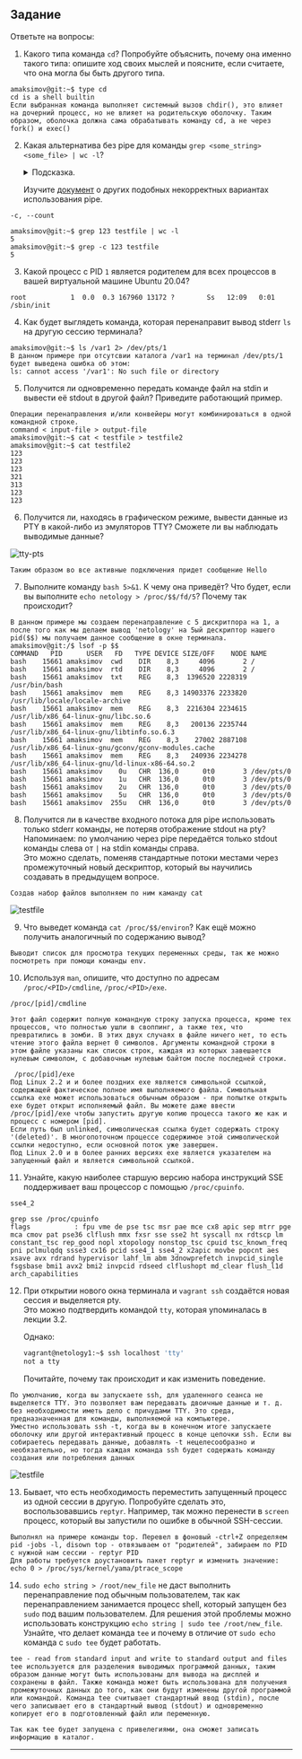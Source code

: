 ## Задание

Ответьте на вопросы:

1. Какого типа команда `cd`? Попробуйте объяснить, почему она именно такого типа: опишите ход своих мыслей и поясните, если считаете, что она могла бы быть другого типа. 
```
amaksimov@git:~$ type cd
cd is a shell builtin
Если выбранная команда выполняет системный вызов chdir(), это влияет на дочерний процесс, но не влияет на родительскую оболочку. Таким образом, оболочка должна сама обрабатывать команду cd, а не через fork() и exec()  
```

2. Какая альтернатива без pipe для команды `grep <some_string> <some_file> | wc -l`?   

	<details>
	<summary>Подсказка.</summary>

	`man grep` поможет в ответе на этот вопрос. 

	</details>
	
	Изучите [документ](http://www.smallo.ruhr.de/award.html) о других подобных некорректных вариантах использования pipe.  
```	
-c, --count  

amaksimov@git:~$ grep 123 testfile | wc -l
5
amaksimov@git:~$ grep -c 123 testfile
5
```

3. Какой процесс с PID `1` является родителем для всех процессов в вашей виртуальной машине Ubuntu 20.04?  
```
root           1  0.0  0.3 167960 13172 ?        Ss   12:09   0:01 /sbin/init
```

4. Как будет выглядеть команда, которая перенаправит вывод stderr `ls` на другую сессию терминала?  
```
amaksimov@git:~$ ls /var1 2> /dev/pts/1
В данном примере при отсутсвии каталога /var1 на терминал /dev/pts/1 будет выведена ошибка об этом:
ls: cannot access '/var1': No such file or directory
```

5. Получится ли одновременно передать команде файл на stdin и вывести её stdout в другой файл? Приведите работающий пример.  
```
Операции перенаправления и/или конвейеры могут комбинироваться в одной командной строке.
command < input-file > output-file
amaksimov@git:~$ cat < testfile > testfile2
amaksimov@git:~$ cat testfile2
123
123
123
321
313
123
123
```

6. Получится ли, находясь в графическом режиме, вывести данные из PTY в какой-либо из эмуляторов TTY? Сможете ли вы наблюдать выводимые данные?  

![tty-pts](https://github.com/MaximovAA/devops_netology_term/blob/main/tty-pts.jpg "Пример вывода команд")
```
Таким образом во все активные подключения придет сообщение Hello
```

7. Выполните команду `bash 5>&1`. К чему она приведёт? Что будет, если вы выполните `echo netology > /proc/$$/fd/5`? Почему так происходит?  
```
В данном примере мы создаем перенаправление с 5 дискритпора на 1, а после того как мы делаем вывод 'netology' на 5ый дескриптор нашего pid($$) мы получаем данное сообщение в окне терминала.
amaksimov@git:/$ lsof -p $$
COMMAND   PID      USER   FD   TYPE DEVICE SIZE/OFF    NODE NAME
bash    15661 amaksimov  cwd    DIR    8,3     4096       2 /
bash    15661 amaksimov  rtd    DIR    8,3     4096       2 /
bash    15661 amaksimov  txt    REG    8,3  1396520 2228319 /usr/bin/bash
bash    15661 amaksimov  mem    REG    8,3 14903376 2233820 /usr/lib/locale/locale-archive
bash    15661 amaksimov  mem    REG    8,3  2216304 2234615 /usr/lib/x86_64-linux-gnu/libc.so.6
bash    15661 amaksimov  mem    REG    8,3   200136 2235744 /usr/lib/x86_64-linux-gnu/libtinfo.so.6.3
bash    15661 amaksimov  mem    REG    8,3    27002 2887108 /usr/lib/x86_64-linux-gnu/gconv/gconv-modules.cache
bash    15661 amaksimov  mem    REG    8,3   240936 2234278 /usr/lib/x86_64-linux-gnu/ld-linux-x86-64.so.2
bash    15661 amaksimov    0u   CHR  136,0      0t0       3 /dev/pts/0
bash    15661 amaksimov    1u   CHR  136,0      0t0       3 /dev/pts/0
bash    15661 amaksimov    2u   CHR  136,0      0t0       3 /dev/pts/0
bash    15661 amaksimov    5u   CHR  136,0      0t0       3 /dev/pts/0
bash    15661 amaksimov  255u   CHR  136,0      0t0       3 /dev/pts/0
```

8. Получится ли в качестве входного потока для pipe использовать только stderr команды, не потеряв отображение stdout на pty?  
	Напоминаем: по умолчанию через pipe передаётся только stdout команды слева от `|` на stdin команды справа.  
Это можно сделать, поменяв стандартные потоки местами через промежуточный новый дескриптор, который вы научились создавать в предыдущем вопросе.  
```
Создав набор файлов выполняем по ним каманду cat
```
![testfile](https://github.com/MaximovAA/devops_netology_term/blob/main/testfile.jpg "Пример вывода команд")

9. Что выведет команда `cat /proc/$$/environ`? Как ещё можно получить аналогичный по содержанию вывод?  
```
Выводит список для просмотра текущих переменных среды, так же можно посмотреть при помощи команды env.
```

10. Используя `man`, опишите, что доступно по адресам `/proc/<PID>/cmdline`, `/proc/<PID>/exe`.  
```
/proc/[pid]/cmdline

Этот файл содержит полную командную строку запуска процесса, кроме тех процессов, что полностью ушли в своппинг, а также тех, что превратились в зомби. В этих двух случаях в файле ничего нет, то есть чтение этого файла вернет 0 символов. Аргументы командной строки в этом файле указаны как список строк, каждая из которых завешается нулевым символом, с добавочным нулевым байтом после последней строки.

 /proc/[pid]/exe
Под Linux 2.2 и и более поздних exe является символьной ссылкой, содержащей фактическое полное имя выполняемого файла. Символьная ссылка exe может использоваться обычным образом - при попытке открыть exe будет открыт исполняемый файл. Вы можете даже ввести /proc/[pid]/exe чтобы запустить другую копию процесса такого же как и процесс с номером [pid].
Если путь был unlinked, символическая ссылка будет содержать строку '(deleted)'. В многопоточном процессе содержимое этой символической ссылки недоступно, если основной поток уже завершен.
Под Linux 2.0 и в более ранних версиях exe является указателем на запущенный файл и является символьной ссылкой.
```

11. Узнайте, какую наиболее старшую версию набора инструкций SSE поддерживает ваш процессор с помощью `/proc/cpuinfo`.  
```
sse4_2

grep sse /proc/cpuinfo
flags           : fpu vme de pse tsc msr pae mce cx8 apic sep mtrr pge mca cmov pat pse36 clflush mmx fxsr sse sse2 ht syscall nx rdtscp lm constant_tsc rep_good nopl xtopology nonstop_tsc cpuid tsc_known_freq pni pclmulqdq ssse3 cx16 pcid sse4_1 sse4_2 x2apic movbe popcnt aes xsave avx rdrand hypervisor lahf_lm abm 3dnowprefetch invpcid_single fsgsbase bmi1 avx2 bmi2 invpcid rdseed clflushopt md_clear flush_l1d arch_capabilities

```

12. При открытии нового окна терминала и `vagrant ssh` создаётся новая сессия и выделяется pty.  
	Это можно подтвердить командой `tty`, которая упоминалась в лекции 3.2.  
	
	Однако:

    ```bash
	vagrant@netology1:~$ ssh localhost 'tty'
	not a tty
    ```

	Почитайте, почему так происходит и как изменить поведение.  
```
По умолчанию, когда вы запускаете ssh, для удаленного сеанса не выделяется TTY. Это позволяет вам передавать двоичные данные и т. д. без необходимости иметь дело с причудами TTY. Это среда, предназначенная для команды, выполняемой на компьютере.
Уместно использовать ssh -t, когда вы в конечном итоге запускаете оболочку или другой интерактивный процесс в конце цепочки ssh. Если вы собираетесь передавать данные, добавлять -t нецелесообразно и необязательно, но тогда каждая команда ssh будет содержать команду создания или потребления данных
```
![testfile](https://github.com/MaximovAA/devops_netology_term/blob/main/vagrant.jpg "Пример вывода команд")

13. Бывает, что есть необходимость переместить запущенный процесс из одной сессии в другую. Попробуйте сделать это, воспользовавшись `reptyr`. Например, так можно перенести в `screen` процесс, который вы запустили по ошибке в обычной SSH-сессии.  
```
Выполнял на примере команды top. Перевел в фоновый -ctrl+Z определяем pid -jobs -l, disown top - отвязываем от "родителей", забираем по PID с нужной нам сессии - reptyr PID
Для работы требуется доустановить пакет reptyr и изменить значение:
echo 0 > /proc/sys/kernel/yama/ptrace_scope
```

14. `sudo echo string > /root/new_file` не даст выполнить перенаправление под обычным пользователем, так как перенаправлением занимается процесс shell, который запущен без `sudo` под вашим пользователем. Для решения этой проблемы можно использовать конструкцию `echo string | sudo tee /root/new_file`. Узнайте, что делает команда `tee` и почему в отличие от `sudo echo` команда с `sudo tee` будет работать.
```
tee - read from standard input and write to standard output and files
tee используется для разделения выводимых программой данных, таким образом данные могут быть использованы для вывода на дисплей и сохранены в файл. Также команда может быть использована для получения промежуточных данных до того, как они будут изменены другой программой или командой. Команда tee считывает стандартный ввод (stdin), после чего записывает его в стандартный вывод (stdout) и одновременно копирует его в подготовленный файл или переменную.

Так как tee будет запущена с привелегиями, она сможет записать информацию в каталог.
```
----

